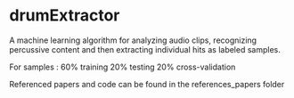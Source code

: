 drumExtractor
=============

A machine learning algorithm for analyzing audio clips, recognizing percussive content and then extracting individual hits as labeled samples.

For samples :
    60% training
    20% testing
    20% cross-validation

Referenced papers and code can be found in the references_papers folder